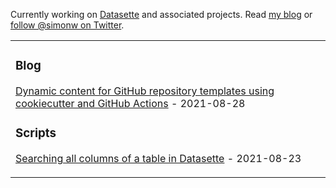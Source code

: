 Currently working on [Datasette](https://datasette.io/) and associated projects. Read [my blog](https://simonwillison.net/) or [follow @simonw on Twitter](https://twitter.com/simonw).

<table><tr><td valign="top" width="33%">

### Blog
<!-- blog starts -->
[Dynamic content for GitHub repository templates using cookiecutter and GitHub Actions](http://simonwillison.net/2021/Aug/28/dynamic-github-repository-templates/) - 2021-08-28


### Scripts
<!-- tils starts -->
[Searching all columns of a table in Datasette](https://til.simonwillison.net/datasette/search-all-columns-trick) - 2021-08-23

